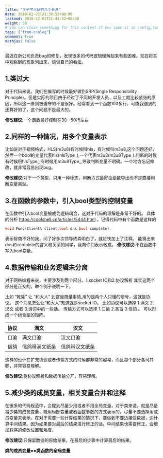 ```yaml
---
title: "关于写代码的几个看法"
date: 2018-02-03T21:38:52+08:00
lastmod: 2018-02-03T21:41:52+08:00
weight: 50
# you can close something for this content if you open it in config.toml.
tags: ["from-cnblog"]
comment: true
mathjax: false
---
```


最近在新公司负责bug的修复，发现很多的代码逻辑理解起来有些困难。现在将其中观察到的现象列出来，谈谈自己的看法。

## 1.类过大
对于代码来说，我们在编写的时候最好做到SRP(Single Responsibility Principle)。但是实际的项目由于经过了不同的开发人员，以及工期比较紧张的原因，所以这一原则被遵守的不是很好。经常看到一个函数100多行，可能我遇到的还算好的了，这个问题不是最大的。

**修改建议**:一个函数最好控制在30--50行左右

## 2.同样的一种情况，用多个变量表示
比如说对于视频格式，HLS(m3u8)有时候叫hls，有时候叫m3u8,这个问题还好，然后一个bool的变量代表hls(hlsType_),一个代表m3u8(m3u8Type_).判断的时候有时候用hlsType_,有时候用m3u8Type_,导致判断变量不明确。一个地方忘记修改，就非常容易出现bug。

**修改建议**:对于一个类型，只用一种标志，判断方式最好由函数导出而不是直接判断变量类型。

## 3.在函数的参数中，引入bool类型的控制变量
在函数中引入bool变量被成为逻辑耦合，这对于代码的理解是非常不好的。
具体的分析 https://coolshell.cn/articles/5444.html 。记得代码中有个函数是这样的

```cpp
void Func(Client& client,bool dns,bool complete).
```
表示智商不好的我，问了好多次领导终弄明白了，就赶快加上了注释。
能猜出来dns和complete的含义和关系的同学，我向你们表示敬意。
**修改建议**:不在函数中写入bool变量。

## 4.数据传输和业务逻辑未分离
对于网络编程来说，主要涉及到两个部分。1.socket IO和2.协议解析 其实这两个部分是正交的，举个例子说明一下。

比如 “乾隆” 让 “和大人” 到宫里商量事情,用的是两个人只懂的暗号，这就是协议。
这个消息怎么让“和大人”知道就是socket IO。
比如协议可以选择 1.满文  2.汉文  或者 3.诗词中的一些话。
传输方式可以选择 1.口谕  2.圣旨  3.信鸽 。
可以形成一个组合型的矩阵。

|协议 |满文|汉文|
|----:|----|-----|
|口谕| 满文口谕|汉文口谕|
|信鸽|信鸽带满文纸条|信鸽带汉文纸条|

这样的设计在扩充协议或者传输方式的时候都非常的容易，而且每个部分各司其职，非常容易理解。

**修改建议**:将协议解析和数据传输分开，容易理解。

## 5.减少类的成员变量，相关变量合并和注释
在很多的代码规范中，会提到尽量少用或者不用全局变量，对于类来说，就是尽量减少类的成员变量，能用局部变量或者函数参数的方式表示的，尽量不要选择用成员变量来表示。在对于需要一些计算结果的情况下，要做到不要边接受数据，边计算中间结果。因为如果要对最后的结果进行修正的话，中间结果也需要修正，会增加程序的修改位置和难度。

**修改建议**:只保留数据的原始结果，在最后的步骤中计算最后的结果。

**类的成员变量==类函数的全局变量**